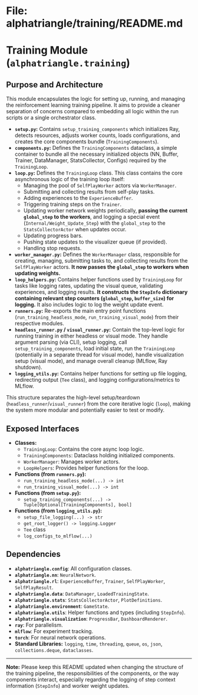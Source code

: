 # File: alphatriangle/training/README.md
# Training Module (`alphatriangle.training`)

## Purpose and Architecture

This module encapsulates the logic for setting up, running, and managing the reinforcement learning training pipeline. It aims to provide a cleaner separation of concerns compared to embedding all logic within the run scripts or a single orchestrator class.

-   **`setup.py`:** Contains `setup_training_components` which initializes Ray, detects resources, adjusts worker counts, loads configurations, and creates the core components bundle (`TrainingComponents`).
-   **`components.py`:** Defines the `TrainingComponents` dataclass, a simple container to bundle all the necessary initialized objects (NN, Buffer, Trainer, DataManager, StatsCollector, Configs) required by the `TrainingLoop`.
-   **`loop.py`:** Defines the `TrainingLoop` class. This class contains the core asynchronous logic of the training loop itself:
    -   Managing the pool of `SelfPlayWorker` actors via `WorkerManager`.
    -   Submitting and collecting results from self-play tasks.
    -   Adding experiences to the `ExperienceBuffer`.
    -   Triggering training steps on the `Trainer`.
    -   Updating worker network weights periodically, **passing the current `global_step` to the workers**, and logging a special event (`Internal/Weight_Update_Step`) with the `global_step` to the `StatsCollectorActor` when updates occur.
    -   Updating progress bars.
    -   Pushing state updates to the visualizer queue (if provided).
    -   Handling stop requests.
-   **`worker_manager.py`:** Defines the `WorkerManager` class, responsible for creating, managing, submitting tasks to, and collecting results from the `SelfPlayWorker` actors. **It now passes the `global_step` to workers when updating weights.**
-   **`loop_helpers.py`:** Contains helper functions used by `TrainingLoop` for tasks like logging rates, updating the visual queue, validating experiences, and logging results. **It constructs the `StepInfo` dictionary containing relevant step counters (`global_step`, `buffer_size`) for logging.** It also includes logic to log the weight update event.
-   **`runners.py`:** Re-exports the main entry point functions (`run_training_headless_mode`, `run_training_visual_mode`) from their respective modules.
-   **`headless_runner.py` / `visual_runner.py`:** Contain the top-level logic for running training in either headless or visual mode. They handle argument parsing (via CLI), setup logging, call `setup_training_components`, load initial state, run the `TrainingLoop` (potentially in a separate thread for visual mode), handle visualization setup (visual mode), and manage overall cleanup (MLflow, Ray shutdown).
-   **`logging_utils.py`:** Contains helper functions for setting up file logging, redirecting output (`Tee` class), and logging configurations/metrics to MLflow.

This structure separates the high-level setup/teardown (`headless_runner`/`visual_runner`) from the core iterative logic (`loop`), making the system more modular and potentially easier to test or modify.

## Exposed Interfaces

-   **Classes:**
    -   `TrainingLoop`: Contains the core async loop logic.
    -   `TrainingComponents`: Dataclass holding initialized components.
    -   `WorkerManager`: Manages worker actors.
    -   `LoopHelpers`: Provides helper functions for the loop.
-   **Functions (from `runners.py`):**
    -   `run_training_headless_mode(...) -> int`
    -   `run_training_visual_mode(...) -> int`
-   **Functions (from `setup.py`):**
    -   `setup_training_components(...) -> Tuple[Optional[TrainingComponents], bool]`
-   **Functions (from `logging_utils.py`):**
    -   `setup_file_logging(...) -> str`
    -   `get_root_logger() -> logging.Logger`
    -   `Tee` class
    -   `log_configs_to_mlflow(...)`

## Dependencies

-   **`alphatriangle.config`**: All configuration classes.
-   **`alphatriangle.nn`**: `NeuralNetwork`.
-   **`alphatriangle.rl`**: `ExperienceBuffer`, `Trainer`, `SelfPlayWorker`, `SelfPlayResult`.
-   **`alphatriangle.data`**: `DataManager`, `LoadedTrainingState`.
-   **`alphatriangle.stats`**: `StatsCollectorActor`, `PlotDefinitions`.
-   **`alphatriangle.environment`**: `GameState`.
-   **`alphatriangle.utils`**: Helper functions and types (including `StepInfo`).
-   **`alphatriangle.visualization`**: `ProgressBar`, `DashboardRenderer`.
-   **`ray`**: For parallelism.
-   **`mlflow`**: For experiment tracking.
-   **`torch`**: For neural network operations.
-   **Standard Libraries:** `logging`, `time`, `threading`, `queue`, `os`, `json`, `collections.deque`, `dataclasses`.

---

**Note:** Please keep this README updated when changing the structure of the training pipeline, the responsibilities of the components, or the way components interact, especially regarding the logging of step context information (`StepInfo`) and worker weight updates.